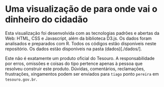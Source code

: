 # Uma visualização de para onde vai o dinheiro do cidadão

Esta visualização foi desenvolvida com as tecnologias padrões e abertas da Web: HTML, CSS e Javascript, além da biblioteca D3.js. Os dados foram analisados e preparados com R. Todos os códigos estão disponíveis neste repositório. Os dados estão disponíveis na pasta (dados)[./dados/].

Este não é exatamente um produto oficial do Tesouro. A responsabilidade por erros, omissões e coisas do tipo pertence apenas à pessoa que resolveu construir este produto. Dúvidas, comentários, reclamações, frustrações, xingamentos podem ser enviados para `tiago` ponto `pereira` em `tesouro.gov.br`.
